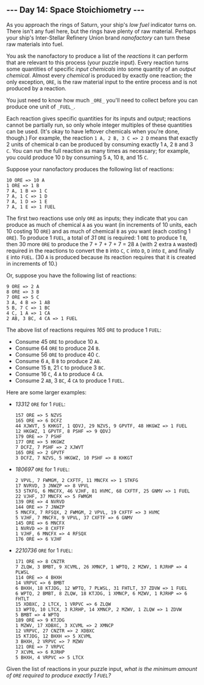 ﻿## --- Day 14: Space Stoichiometry ---

As you approach the rings of Saturn, your ship's  _low fuel_  indicator turns on. There isn't any fuel here, but the rings have plenty of raw material. Perhaps your ship's  Inter-Stellar Refinery Union  brand  _nanofactory_  can turn these raw materials into fuel.

You ask the nanofactory to produce a list of the  _reactions_  it can perform that are relevant to this process (your puzzle input). Every reaction turns some quantities of specific  _input chemicals_  into some quantity of an  _output chemical_. Almost every  _chemical_  is produced by exactly one reaction; the only exception,  `ORE`, is the raw material input to the entire process and is not produced by a reaction.

You just need to know how much  `_ORE_`  you'll need to collect before you can produce one unit of  `_FUEL_`.

Each reaction gives specific quantities for its inputs and output; reactions cannot be partially run, so only whole integer multiples of these quantities can be used. (It's okay to have leftover chemicals when you're done, though.) For example, the reaction  `1 A, 2 B, 3 C => 2 D`  means that exactly 2 units of chemical  `D`  can be produced by consuming exactly 1  `A`, 2  `B`  and 3  `C`. You can run the full reaction as many times as necessary; for example, you could produce 10  `D`  by consuming 5  `A`, 10  `B`, and 15  `C`.

Suppose your nanofactory produces the following list of reactions:

```
10 ORE => 10 A
1 ORE => 1 B
7 A, 1 B => 1 C
7 A, 1 C => 1 D
7 A, 1 D => 1 E
7 A, 1 E => 1 FUEL

```

The first two reactions use only  `ORE`  as inputs; they indicate that you can produce as much of chemical  `A`  as you want (in increments of 10 units, each 10 costing 10  `ORE`) and as much of chemical  `B`  as you want (each costing 1  `ORE`). To produce 1  `FUEL`, a total of  _31_  `ORE`  is required: 1  `ORE`  to produce 1  `B`, then 30 more  `ORE`  to produce the 7 + 7 + 7 + 7 = 28  `A`  (with 2 extra  `A`  wasted) required in the reactions to convert the  `B`  into  `C`,  `C`  into  `D`,  `D`  into  `E`, and finally  `E`  into  `FUEL`. (30  `A`  is produced because its reaction requires that it is created in increments of 10.)

Or, suppose you have the following list of reactions:

```
9 ORE => 2 A
8 ORE => 3 B
7 ORE => 5 C
3 A, 4 B => 1 AB
5 B, 7 C => 1 BC
4 C, 1 A => 1 CA
2 AB, 3 BC, 4 CA => 1 FUEL

```

The above list of reactions requires  _165_  `ORE`  to produce 1  `FUEL`:

-   Consume 45  `ORE`  to produce 10  `A`.
-   Consume 64  `ORE`  to produce 24  `B`.
-   Consume 56  `ORE`  to produce 40  `C`.
-   Consume 6  `A`, 8  `B`  to produce 2  `AB`.
-   Consume 15  `B`, 21  `C`  to produce 3  `BC`.
-   Consume 16  `C`, 4  `A`  to produce 4  `CA`.
-   Consume 2  `AB`, 3  `BC`, 4  `CA`  to produce 1  `FUEL`.

Here are some larger examples:

-   _13312_  `ORE`  for 1  `FUEL`:
    
    ```
    157 ORE => 5 NZVS
    165 ORE => 6 DCFZ
    44 XJWVT, 5 KHKGT, 1 QDVJ, 29 NZVS, 9 GPVTF, 48 HKGWZ => 1 FUEL
    12 HKGWZ, 1 GPVTF, 8 PSHF => 9 QDVJ
    179 ORE => 7 PSHF
    177 ORE => 5 HKGWZ
    7 DCFZ, 7 PSHF => 2 XJWVT
    165 ORE => 2 GPVTF
    3 DCFZ, 7 NZVS, 5 HKGWZ, 10 PSHF => 8 KHKGT
    
    ```
    
-   _180697_  `ORE`  for 1  `FUEL`:
    
    ```
    2 VPVL, 7 FWMGM, 2 CXFTF, 11 MNCFX => 1 STKFG
    17 NVRVD, 3 JNWZP => 8 VPVL
    53 STKFG, 6 MNCFX, 46 VJHF, 81 HVMC, 68 CXFTF, 25 GNMV => 1 FUEL
    22 VJHF, 37 MNCFX => 5 FWMGM
    139 ORE => 4 NVRVD
    144 ORE => 7 JNWZP
    5 MNCFX, 7 RFSQX, 2 FWMGM, 2 VPVL, 19 CXFTF => 3 HVMC
    5 VJHF, 7 MNCFX, 9 VPVL, 37 CXFTF => 6 GNMV
    145 ORE => 6 MNCFX
    1 NVRVD => 8 CXFTF
    1 VJHF, 6 MNCFX => 4 RFSQX
    176 ORE => 6 VJHF
    
    ```
    
-   _2210736_  `ORE`  for 1  `FUEL`:
    
    ```
    171 ORE => 8 CNZTR
    7 ZLQW, 3 BMBT, 9 XCVML, 26 XMNCP, 1 WPTQ, 2 MZWV, 1 RJRHP => 4 PLWSL
    114 ORE => 4 BHXH
    14 VRPVC => 6 BMBT
    6 BHXH, 18 KTJDG, 12 WPTQ, 7 PLWSL, 31 FHTLT, 37 ZDVW => 1 FUEL
    6 WPTQ, 2 BMBT, 8 ZLQW, 18 KTJDG, 1 XMNCP, 6 MZWV, 1 RJRHP => 6 FHTLT
    15 XDBXC, 2 LTCX, 1 VRPVC => 6 ZLQW
    13 WPTQ, 10 LTCX, 3 RJRHP, 14 XMNCP, 2 MZWV, 1 ZLQW => 1 ZDVW
    5 BMBT => 4 WPTQ
    189 ORE => 9 KTJDG
    1 MZWV, 17 XDBXC, 3 XCVML => 2 XMNCP
    12 VRPVC, 27 CNZTR => 2 XDBXC
    15 KTJDG, 12 BHXH => 5 XCVML
    3 BHXH, 2 VRPVC => 7 MZWV
    121 ORE => 7 VRPVC
    7 XCVML => 6 RJRHP
    5 BHXH, 4 VRPVC => 5 LTCX
    
    ```
    

Given the list of reactions in your puzzle input,  _what is the minimum amount of  `ORE`  required to produce exactly 1  `FUEL`?_